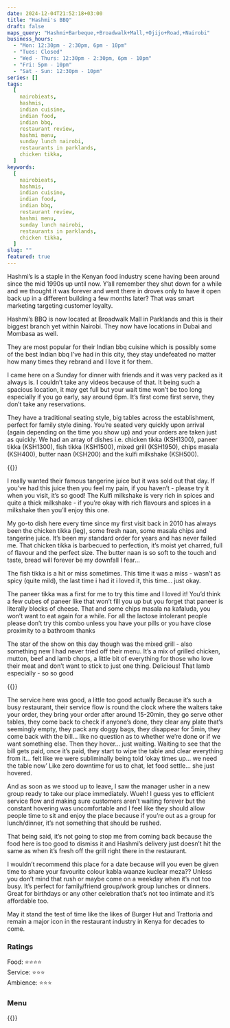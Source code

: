 ```yaml
---
date: 2024-12-04T21:52:18+03:00
title: "Hashmi's BBQ"
draft: false
maps_query: "Hashmi+Barbeque,+Broadwalk+Mall,+Ojijo+Road,+Nairobi"
business_hours:
  - "Mon: 12:30pm - 2:30pm, 6pm - 10pm"
  - "Tues: Closed"
  - "Wed - Thurs: 12:30pm - 2:30pm, 6pm - 10pm"
  - "Fri: 5pm - 10pm"
  - "Sat - Sun: 12:30pm - 10pm"
series: []
tags:
  [
    nairobieats,
    hashmis,
    indian cuisine,
    indian food,
    indian bbq,
    restaurant review,
    hashmi menu,
    sunday lunch nairobi,
    restaurants in parklands,
    chicken tikka,
  ]
keywords:
  [
    nairobieats,
    hashmis,
    indian cuisine,
    indian food,
    indian bbq,
    restaurant review,
    hashmi menu,
    sunday lunch nairobi,
    restaurants in parklands,
    chicken tikka,
  ]
slug: ""
featured: true
---
```


Hashmi’s is a staple in the Kenyan food industry scene having been around since the mid 1990s up until now. Y’all remember they shut down for a while and we thought it was forever and went there in droves only to have it open back up in a different building a few months later? That was smart marketing targeting customer loyalty.

Hashmi’s BBQ is now located at Broadwalk Mall in Parklands and this is their biggest branch yet within Nairobi. They now have locations in Dubai and Mombasa as well.

They are most popular for their Indian bbq cuisine which is possibly some of the best Indian bbq I’ve had in this city, they stay undefeated no matter how many times they rebrand and I love it for them.

I came here on a Sunday for dinner with friends and it was very packed as it always is. I couldn’t take any videos because of that. It being such a spacious location, it may get full but your wait time won’t be too long especially if you go early, say around 6pm. It’s first come first serve, they don’t take any reservations.

They have a traditional seating style, big tables across the establishment, perfect for family style dining. You’re seated very quickly upon arrival (again depending on the time you show up) and your orders are taken just as quickly. We had an array of dishes i.e. chicken tikka (KSH1300), paneer tikka (KSH1300), fish tikka (KSH1500), mixed grill (KSH1950), chips masala (KSH400), butter naan (KSH200) and the kulfi milkshake (KSH500).

{{<image-gallery key="hashmi-bbq" titles="hashimi01 hashimi02 hashimi03 hashimi04">}}

I really wanted their famous tangerine juice but it was sold out that day. If you’ve had this juice then you feel my pain, if you haven’t - please try it when you visit, it’s so good! The Kulfi milkshake is very rich in spices and quite a thick milkshake - if you’re okay with rich flavours and spices in a milkshake then you’ll enjoy this one.

My go-to dish here every time since my first visit back in 2010 has always been the chicken tikka (leg), some fresh naan, some masala chips and tangerine juice. It’s been my standard order for years and has never failed me. That chicken tikka is barbecued to perfection, it’s moist yet charred, full of flavour and the perfect size. The butter naan is so soft to the touch and taste, bread will forever be my downfall I fear…

The fish tikka is a hit or miss sometimes. This time it was a miss - wasn’t as spicy (quite mild), the last time i had it i loved it, this time… just okay.

The paneer tikka was a first for me to try this time and I loved it! You’d think a few cubes of paneer like that won’t fill you up but you forget that paneer is literally blocks of cheese. That and some chips masala na kafaluda, you won’t want to eat again for a while. For all the lactose intolerant people please don’t try this combo unless you have your pills or you have close proximity to a bathroom thanks

The star of the show on this day though was the mixed grill - also something new I had never tried off their menu. It’s a mix of grilled chicken, mutton, beef and lamb chops, a little bit of everything for those who love their meat and don’t want to stick to just one thing. Delicious! That lamb especially - so so good

{{<image-gallery key="hashmi-bbq" titles="hashimi05 hashimi06 hashimi07 hashimi08">}}

The service here was good, a little too good actually Because it’s such a busy restaurant, their service flow is round the clock where the waiters take your order, they bring your order after around 15-20min, they go serve other tables, they come back to check if anyone’s done, they clear any plate that’s seemingly empty, they pack any doggy bags, they disappear for 5min, they come back with the bill… like no question as to whether we’re done or if we want something else. Then they hover… just waiting. Waiting to see that the bill gets paid, once it’s paid, they start to wipe the table and clear everything from it… felt like we were subliminally being told ‘okay times up… we need the table now’ Like zero downtime for us to chat, let food settle… she just hovered.

And as soon as we stood up to leave, I saw the manager usher in a new group ready to take our place immediately. Wueh! I guess yes to efficient service flow and making sure customers aren’t waiting forever but the constant hovering was uncomfortable and I feel like they should allow people time to sit and enjoy the place because if you’re out as a group for lunch/dinner, it’s not something that should be rushed.

That being said, it’s not going to stop me from coming back because the food here is too good to dismiss it and Hashmi’s delivery just doesn’t hit the same as when it’s fresh off the grill right there in the restaurant.

I wouldn’t recommend this place for a date because will you even be given time to share your favourite colour kabla waanze kuclear meza?? Unless you don’t mind that rush or maybe come on a weekday when it’s not too busy. It’s perfect for family/friend group/work group lunches or dinners. Great for birthdays or any other celebration that’s not too intimate and it’s affordable too.

May it stand the test of time like the likes of Burger Hut and Trattoria and remain a major icon in the restaurant industry in Kenya for decades to come.

### Ratings

Food: ⭐️⭐️⭐️⭐️<br>
Service: ⭐️️⭐️⭐️<br>
Ambience: ⭐⭐️⭐️<br>

### Menu

{{<remote-image-gallery key="hashmi-bbq-menu">}}
